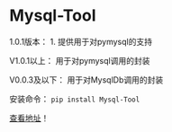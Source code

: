 Mysql-Tool
=========
1.0.1版本：
    1. 提供用于对pymysql的支持

V1.0.1以上：
用于对pymysql调用的封装

V0.0.3及以下：
用于对MysqlDb调用的封装

安装命令： `pip install Mysql-Tool`

[查看地址](https://github.com/happyshi0402/mysql_tool)！
